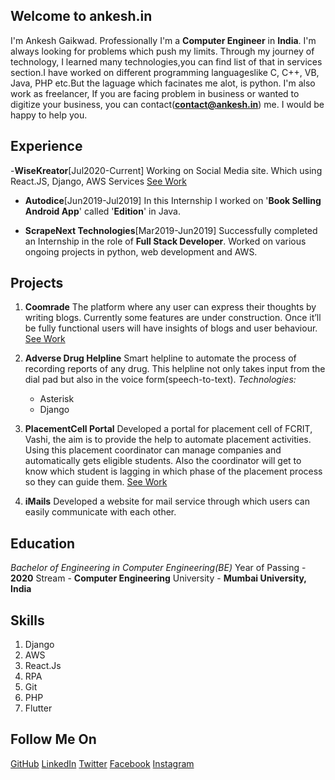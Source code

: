 ## Welcome to ankesh.in

I'm Ankesh Gaikwad. Professionally I'm a **Computer Engineer** in **India**. I'm always looking for problems which push my limits. Through my journey of technology, I learned many technologies,you can find list of that in services section.I have worked on different programming languageslike C, C++, VB, Java, PHP etc.But the laguage which facinates me alot, is python. 
I'm also work as freelancer, If you are facing problem in business or wanted to digitize your business, you can contact(**contact@ankesh.in**) me. I would be happy to help you.


## Experience
-**WiseKreator**[Jul2020-Current]
  Working on Social Media site. Which using React.JS, Django, AWS Services 
  [See Work](https://www.wisekreator.com/)
  
- **Autodice**[Jun2019-Jul2019]
  In this Internship I worked on '**Book Selling Android App**' called '**Edition**' in Java.
  
- **ScrapeNext Technologies**[Mar2019-Jun2019]
  Successfully completed an Internship in the role of **Full Stack Developer**. Worked on various ongoing projects in python, web development and AWS.


## Projects

1. **Coomrade**
    The platform where any user can express their thoughts by writing blogs. Currently some features are under construction. Once it’ll be fully functional users will have insights of blogs and user behaviour.
    [See Work](https://coomrade.com)

2. **Adverse Drug Helpline**
    Smart helpline to automate the process of recording reports of any drug. This helpline not only takes input from the dial pad but also in the voice form(speech-to-text).
    _Technologies:_
    - Asterisk
    - Django

3. **PlacementCell Portal**
   Developed a portal for placement cell of FCRIT, Vashi, the aim is to provide the help to automate placement activities. Using this placement coordinator can manage companies and automatically gets eligible students. Also the coordinator will get to know which student is lagging in which phase of the placement process so they can guide them. 
   [See Work](http://sp.fcrit.ac.in/placementcell)
   
4. **iMails**
   Developed a website for mail service through which users can easily communicate with each other.


## Education
_Bachelor of Engineering in Computer Engineering(BE)_
Year of Passing - **2020**
Stream - **Computer Engineering**
University - **Mumbai University, India**

## Skills
1. Django
2. AWS
3. React.Js
4. RPA
5. Git
6. PHP
7. Flutter



## Follow Me On
[GitHub](https://github.com/ankesh06g)
[LinkedIn](https://www.linkedin.com/in/aag06)
[Twitter](https://www.twitter.com/Ankesh_AAG?s=01)
[Facebook](https://www.facebook.com/ankesh.gaikwad06)
[Instagram](https://www.instagram.com/ankesh_gaikwad06)

